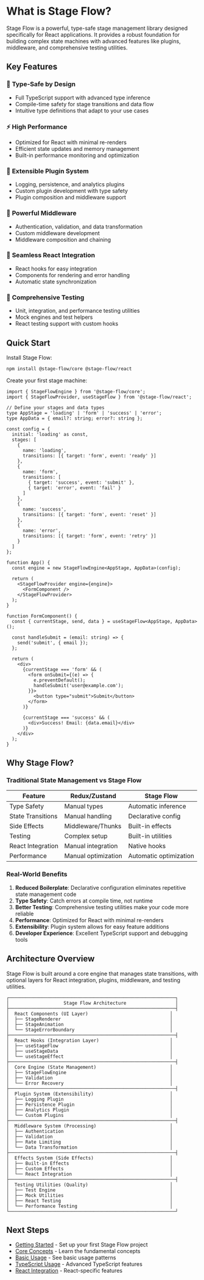 # What is Stage Flow?

Stage Flow is a powerful, type-safe stage management library designed specifically for React applications. It provides a robust foundation for building complex state machines with advanced features like plugins, middleware, and comprehensive testing utilities.

## Key Features

### 🚀 **Type-Safe by Design**
- Full TypeScript support with advanced type inference
- Compile-time safety for stage transitions and data flow
- Intuitive type definitions that adapt to your use cases

### ⚡ **High Performance**
- Optimized for React with minimal re-renders
- Efficient state updates and memory management
- Built-in performance monitoring and optimization

### 🔌 **Extensible Plugin System**
- Logging, persistence, and analytics plugins
- Custom plugin development with type safety
- Plugin composition and middleware support

### 🎯 **Powerful Middleware**
- Authentication, validation, and data transformation
- Custom middleware development
- Middleware composition and chaining

### 🎨 **Seamless React Integration**
- React hooks for easy integration
- Components for rendering and error handling
- Automatic state synchronization

### 🧪 **Comprehensive Testing**
- Unit, integration, and performance testing utilities
- Mock engines and test helpers
- React testing support with custom hooks

## Quick Start

Install Stage Flow:

```bash
npm install @stage-flow/core @stage-flow/react
```

Create your first stage machine:

```tsx
import { StageFlowEngine } from '@stage-flow/core';
import { StageFlowProvider, useStageFlow } from '@stage-flow/react';

// Define your stages and data types
type AppStage = 'loading' | 'form' | 'success' | 'error';
type AppData = { email?: string; error?: string };

const config = {
  initial: 'loading' as const,
  stages: [
    {
      name: 'loading',
      transitions: [{ target: 'form', event: 'ready' }]
    },
    {
      name: 'form',
      transitions: [
        { target: 'success', event: 'submit' },
        { target: 'error', event: 'fail' }
      ]
    },
    {
      name: 'success',
      transitions: [{ target: 'form', event: 'reset' }]
    },
    {
      name: 'error',
      transitions: [{ target: 'form', event: 'retry' }]
    }
  ]
};

function App() {
  const engine = new StageFlowEngine<AppStage, AppData>(config);
  
  return (
    <StageFlowProvider engine={engine}>
      <FormComponent />
    </StageFlowProvider>
  );
}

function FormComponent() {
  const { currentStage, send, data } = useStageFlow<AppStage, AppData>();
  
  const handleSubmit = (email: string) => {
    send('submit', { email });
  };
  
  return (
    <div>
      {currentStage === 'form' && (
        <form onSubmit={(e) => {
          e.preventDefault();
          handleSubmit('user@example.com');
        }}>
          <button type="submit">Submit</button>
        </form>
      )}
      
      {currentStage === 'success' && (
        <div>Success! Email: {data.email}</div>
      )}
    </div>
  );
}
```

## Why Stage Flow?

### **Traditional State Management vs Stage Flow**

| Feature | Redux/Zustand | Stage Flow |
|---------|---------------|------------|
| Type Safety | Manual types | Automatic inference |
| State Transitions | Manual handling | Declarative config |
| Side Effects | Middleware/Thunks | Built-in effects |
| Testing | Complex setup | Built-in utilities |
| React Integration | Manual integration | Native hooks |
| Performance | Manual optimization | Automatic optimization |

### **Real-World Benefits**

1. **Reduced Boilerplate**: Declarative configuration eliminates repetitive state management code
2. **Type Safety**: Catch errors at compile time, not runtime
3. **Better Testing**: Comprehensive testing utilities make your code more reliable
4. **Performance**: Optimized for React with minimal re-renders
5. **Extensibility**: Plugin system allows for easy feature additions
6. **Developer Experience**: Excellent TypeScript support and debugging tools

## Architecture Overview

Stage Flow is built around a core engine that manages state transitions, with optional layers for React integration, plugins, middleware, and testing utilities.

```
┌─────────────────────────────────────────────────────────────┐
│                    Stage Flow Architecture                  │
├─────────────────────────────────────────────────────────────┤
│  React Components (UI Layer)                              │
│  ├── StageRenderer                                        │
│  ├── StageAnimation                                       │
│  └── StageErrorBoundary                                   │
├─────────────────────────────────────────────────────────────┤
│  React Hooks (Integration Layer)                          │
│  ├── useStageFlow                                         │
│  ├── useStageData                                         │
│  └── useStageEffect                                       │
├─────────────────────────────────────────────────────────────┤
│  Core Engine (State Management)                           │
│  ├── StageFlowEngine                                      │
│  ├── Validation                                           │
│  └── Error Recovery                                       │
├─────────────────────────────────────────────────────────────┤
│  Plugin System (Extensibility)                            │
│  ├── Logging Plugin                                       │
│  ├── Persistence Plugin                                   │
│  ├── Analytics Plugin                                     │
│  └── Custom Plugins                                       │
├─────────────────────────────────────────────────────────────┤
│  Middleware System (Processing)                           │
│  ├── Authentication                                       │
│  ├── Validation                                           │
│  ├── Rate Limiting                                        │
│  └── Data Transformation                                  │
├─────────────────────────────────────────────────────────────┤
│  Effects System (Side Effects)                            │
│  ├── Built-in Effects                                     │
│  ├── Custom Effects                                       │
│  └── React Integration                                    │
├─────────────────────────────────────────────────────────────┤
│  Testing Utilities (Quality)                              │
│  ├── Test Engine                                          │
│  ├── Mock Utilities                                       │
│  ├── React Testing                                        │
│  └── Performance Testing                                  │
└─────────────────────────────────────────────────────────────┘
```

## Next Steps

- [Getting Started](/guide/getting-started) - Set up your first Stage Flow project
- [Core Concepts](/guide/core-concepts) - Learn the fundamental concepts
- [Basic Usage](/guide/basic-usage) - See basic usage patterns
- [TypeScript Usage](/guide/typescript-usage) - Advanced TypeScript features
- [React Integration](/react/index) - React-specific features 